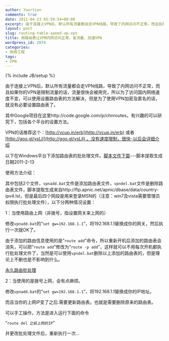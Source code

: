 ```yaml
---
author: Yourtion
comments: true
date: 2011-04-23 05:59:54+00:00
excerpt: 由于连接上VPN后，默认所有流量都会走VPN线路，导致了内网访问不正常，而且如果你的VPN是限制流量的话，流量很快会被用完，所以为了访问国内网络速度不变，可以使用设置路由表的方法解决，但是为了使用VPN加密及匿名的话，就没有必要设置路由表了。
layout: post
slug: routing-table-speed-up-vpn
title: 用路由表让VPN内网访问正常、省流量、加速VPN
wordpress_id: 2074
categories:
- 网络工程
tags:
- VPN
---
```

{% include JB/setup %}

由于连接上VPN后，默认所有流量都会走VPN线路，导致了内网访问不正常，而且如果你的VPN是限制流量的话，流量很快会被用完，所以为了访问国内网络速度不变，可以使用设置路由表的方法解决，但是为了使用VPN加密及匿名的话，就没有必要设置路由表了。

其中Google项目在这里http://code.google.com/p/chnroutes，有兴趣的可以研究下，包括各个平台的设置方法。

VPN的话推荐这个：[http://vcup.in/erb](http://vcup.in/erb) 或者[http://goo.gl/ysLiI](http://goo.gl/ysLiI) 。没有速度限制，很快··以后会详细介绍

以下在Windows平台下添加路由表的批处理文件。[脚本文件下载](http://dl.dbank.com/c002b08rmf)---脚本提取生成日期2011-2-13

使用方法介绍：

其中包括2个文件，```vpnadd.bat```文件是添加路由表文件，```vpndel.bat```文件是删除路由表文件，脚本提取生成来自http://ftp.apnic.net/apnic/dbase/data/country-ipv4.lst，但是最后四个网段是用来登录MSN的（注意：win7及vista需要管理员权限执行批处理文件），以下分两种情况设置：

1：当使用路由上网（非拨号，指设置网关来上网的）

修改```vpnadd.bat```的“```set gw=192.168.1.1```”，将192.168.1.1替换成你的网关，然后执行一次就OK了。

由于添加的路由信息使用的是“```route add```”命令，所以重新开机后添加的路由表会消失，可以把“```route add```”修改为“```route -p add```”，这样就可以不用每次开机都执行批处理文件了，当然是可以使用```vpndel.bat```删除以上添加的路由表的，但是理论上不删也是不影响到什么。

[永久路由批处理](http://dl.dbank.com/c0etfq7mg0)

2：当使用的是拨号上网，会有点麻烦。

修改```vpnadd.bat```的“```set gw=192.168.1.1```”，将192.168.1.1替换成你的IP地址。

而且当你的上网IP变了之后.需要更新路由表。也就是需要删除原来的路由表。

可以手工操作，方法是进入运行下面的命令

“```route del 之前上网的IP```”

并更改批处理文件后，重新执行一次…
